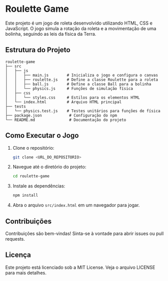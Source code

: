 # Roulette Game

Este projeto é um jogo de roleta desenvolvido utilizando HTML, CSS e JavaScript. O jogo simula a rotação da roleta e a movimentação de uma bolinha, seguindo as leis da física da Terra.

## Estrutura do Projeto

```
roulette-game
├── src
│   ├── js
│   │   ├── main.js        # Inicializa o jogo e configura o canvas
│   │   ├── roulette.js    # Define a classe Roulette para a roleta
│   │   ├── ball.js        # Define a classe Ball para a bolinha
│   │   └── physics.js     # Funções de simulação física
│   ├── css
│   │   └── styles.css     # Estilos para os elementos HTML
│   └── index.html         # Arquivo HTML principal
├── tests
│   └── physics.test.js    # Testes unitários para funções de física
├── package.json            # Configuração do npm
└── README.md               # Documentação do projeto
```

## Como Executar o Jogo

1. Clone o repositório:
   ```bash
   git clone <URL_DO_REPOSITORIO>
   ```

2. Navegue até o diretório do projeto:
   ```bash
   cd roulette-game
   ```

3. Instale as dependências:
   ```bash
   npm install
   ```

4. Abra o arquivo `src/index.html` em um navegador para jogar.

## Contribuições

Contribuições são bem-vindas! Sinta-se à vontade para abrir issues ou pull requests.

## Licença

Este projeto está licenciado sob a MIT License. Veja o arquivo LICENSE para mais detalhes.